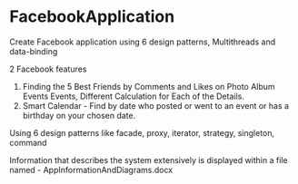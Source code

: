 # FacebookApplication

Create Facebook application using 6 design patterns, Multithreads and data-binding

2 Facebook features
1. Finding the 5 Best Friends by Comments and Likes on Photo Album Events Events, Different Calculation for Each of the Details.
2. Smart Calendar - Find by date who posted or went to an event or has a birthday on your chosen date.

Using 6 design patterns like facade, proxy, iterator, strategy, singleton, command

Information that describes the system extensively is displayed within a file named - AppInformationAndDiagrams.docx
